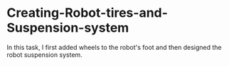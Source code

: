 # Creating-Robot-tires-and-Suspension-system
In this task, I first added wheels to the robot's foot and then designed the robot suspension system.
